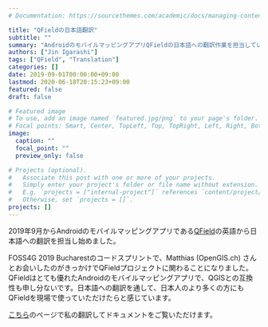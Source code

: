 ```yaml
---
# Documentation: https://sourcethemes.com/academic/docs/managing-content/

title: "QFieldの日本語翻訳"
subtitle: ""
summary: "AndroidのモバイルマッピングアプリQFieldの日本語への翻訳作業を担当しています"
authors: ["Jin Igarashi"]
tags: ["QField", "Translation"]
categories: []
date: 2019-09-01T00:00:00+09:00
lastmod: 2020-06-18T20:15:23+09:00
featured: false
draft: false

# Featured image
# To use, add an image named `featured.jpg/png` to your page's folder.
# Focal points: Smart, Center, TopLeft, Top, TopRight, Left, Right, BottomLeft, Bottom, BottomRight.
image:
  caption: ""
  focal_point: ""
  preview_only: false

# Projects (optional).
#   Associate this post with one or more of your projects.
#   Simply enter your project's folder or file name without extension.
#   E.g. `projects = ["internal-project"]` references `content/project/deep-learning/index.md`.
#   Otherwise, set `projects = []`.
projects: []
---
```


2019年9月からAndroidのモバイルマッピングアプリである[QField](https://qfield.org)の英語から日本語への翻訳を担当し始めました。

FOSS4G 2019 Bucharestのコードスプリントで、Matthias (OpenGIS.ch) さんとお会いしたのがきっかけでQFieldプロジェクトに関わることになりました。 QFieldはとても優れたAndroidのモバイルマッピングアプリで、QGISとの互換性も申し分ないです。日本語への翻訳を通して、日本人のより多くの方にもQFieldを現場で使っていただけたらと感じています。

[こちら](https://qfield.org/docs/ja/)のページで私の翻訳してドキュメントをご覧いただけます。
